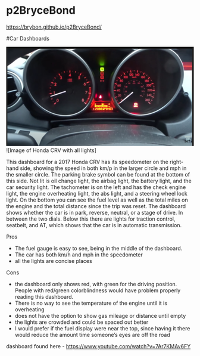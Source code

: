 # p2BryceBond
https://brybon.github.io/p2BryceBond/

#Car Dashboards

![Image of Honda CRV](https://raw.githubusercontent.com/BryBon/p2BryceBond/main/Car%20.png)
![Image of Honda CRV with all lights]

This dashboard for a 2017 Honda CRV has its speedometer on the right-hand side, showing the speed in both km/p in the larger circle and mph in the smaller circle. The parking brake symbol can be found at the bottom of this side. Not lit is oil change light, the airbag light, the battery light, and the car security light. The tachometer is on the left and has the check engine light, the engine overheating light, the abs light, and a steering wheel lock light. On the bottom you can see the fuel level as well as the total miles on the engine and the total distance since the trip was reset. The dashboard shows whether the car is in park, reverse, neutral, or a stage of drive. In between the two dials. Below this there are lights for traction control, seatbelt, and AT, which shows that the car is in automatic transmission. 

Pros
- The fuel gauge is easy to see, being in the middle of the dashboard.
- The car has both km/h and mph in the speedometer
- all the lights are concise places

Cons
- the dashboard only shows red, with green for the driving position. People with red/green colorblindness would have problem properly reading this dashboard.
- There is no way to see the temperature of the engine until it is overheating
- does not have the option to show gas mileage or distance until empty
- the lights are crowded and could be spaced out better
- I would prefer if the fuel display were near the top, since having it there would reduce the amount time someone’s eyes are off the road

dashboard found here - https://www.youtube.com/watch?v=7Ar7KMAv6FY
